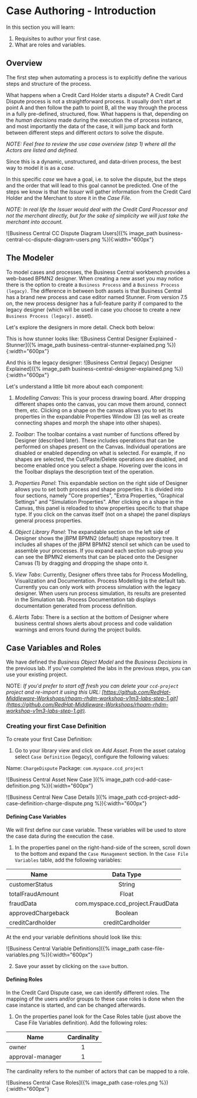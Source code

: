 
# Case Authoring - Introduction

In this section you will learn:

1. Requisites to author your first case.
2. What are roles and variables.


## Overview
The first step when automating a process is to explicitly define the various steps and structure of the process.

What happens when a Credit Card Holder starts a dispute? A Credit Card Dispute process is not a straightforward process. It usually don't start at point A and then follow the path to point B, all the way through the process in a fully pre-defined, structured, flow. What happens is that, depending on the *human decisions* made during the execution the of process instance, and most importantly the data of the case, it will jump back and forth between different steps and different _actors_ to solve the dispute.

_NOTE: Feel free to review the use case overview (step 1) where all the Actors are listed and defined._

Since this is a dynamic, unstructured, and data-driven process, the best way to model it is as a _case_.

In this specific _case_ we have a goal, i.e. to solve the dispute, but the steps and the order that will lead to this goal cannot be predicted. One of the steps we know is that the _Issuer_ will gather information from the Credit Card Holder and the Merchant to store it in the _Case File_.

_NOTE: In real life the _Issuer_ would deal with the Credit Card Processor and not the merchant directly, but for the sake of simplicity we will just take the merchant into account._

![Business Central CC Dispute Diagram Users]({% image_path business-central-cc-dispute-diagram-users.png %}){:width="600px"}

## The Modeler

To model cases and processes, the Business Central workbench provides a web-based BPMN2 designer. When creating a new asset you may notice there is the option to create a `Business Process` and a `Business Process (legacy)`. The difference in between both assets is that Business Central has a brand new process and case editor named Stunner. From version 7.5 on, the new process designer has a full-feature parity if compared to the legacy designer (which will be used in case you choose to create a new `Business Process (legacy).` asset).

 Let's explore the designers in more detail. Check both below:

This is how stunner looks like:
![Business Central Designer Explained - Stunner]({% image_path business-central-stunner-explained.png %}){:width="600px"}

And this is the legacy designer:
![Business Central (legacy) Designer Explained]({% image_path business-central-designer-explained.png %}){:width="600px"}

Let's understand a little bit more about each component:

1. _Modelling Canvas_: This is your process drawing board. After dropping different shapes onto the canvas, you can move them around, connect them, etc. Clicking on a shape on the canvas allows you to set its properties in the expandable Properties Window (3) (as well as create connecting shapes and morph the shape into other shapes).

2. _Toolbar_: The toolbar contains a vast number of functions offered by Designer (described later). These includes operations that can be performed on shapes present on the Canvas. Individual operations are disabled or enabled depending on what is selected. For example, if no shapes are selected, the Cut/Paste/Delete operations are disabled, and become enabled once you select a shape. Hovering over the icons in the Toolbar displays the description text of the operation.

3.  _Properties Panel_: This expandable section on the right side of Designer allows you to set both process and shape properties. It is divided into four sections, namely "Core properties", "Extra Properties, "Graphical Settings" and "Simulation Properties". After clicking on a shape in the Canvas, this panel is reloaded to show properties specific to that shape type. If you click on the canvas itself (not on a shape) the panel displays general process properties.

4.  _Object Library Panel_: The expandable section on the left side of Designer shows the jBPM BPMN2 (default) shape repository tree. It includes all shapes of the jBPM BPMN2 stencil set which can be used to assemble your processes. If you expand each section sub-group you can see the BPMN2 elements that can be placed onto the Designer Canvas (1) by dragging and dropping the shape onto it.

5. _View Tabs_: Currently, Designer offers three tabs for Process Modelling, Visualization and Documentation. Process Modelling is the default tab. Currently you can only work with process simulation with the legacy designer. When users run process simulation, its results are presented in the Simulation tab. Process Documentation tab displays documentation generated from process definition.

6. _Alerts Tabs_: There is a section at the bottom of Designer where business central shows alerts about process and code validation warnings and errors found during the project builds.


## Case Variables and Roles

We have defined the _Business Object Model_ and the _Business Decisions_ in the previous lab. If you've completed the labs in the previous steps, you can use your existing project.

NOTE: _If you'd prefer to start off fresh you can delete your `ccd-project` project and re-import it using this URL: [https://github.com/RedHat-Middleware-Workshops/rhpam-rhdm-workshop-v1m3-labs-step-1.git](https://github.com/RedHat-Middleware-Workshops/rhpam-rhdm-workshop-v1m3-labs-step-1.git)._

### Creating your first Case Definition

To create your first Case Definition:

1. Go to your library view and click on _Add Asset_. From the asset catalog select `Case Definition` (legacy), configure the following values:

Name: `ChargeDispute`
Package: `com.myspace.ccd_project`

![Business Central Asset New Case ]({% image_path ccd-add-case-definition.png %}){:width="600px"}

![Business Central New Case Details ]({% image_path ccd-project-add-case-definition-charge-dispute.png %}){:width="600px"}


#### Defining Case Variables

We will first define our case variable. These variables will be used to store the case data during the execution the case.

1. In the properties panel on the right-hand-side of the screen, scroll down to the bottom and expand the `Case Management` section. In the `Case File Variables` table, add the following variables:

| Name            | Data Type     |
| --------------- |:-------------:|
| customerStatus  | String |
| totalFraudAmount| Float  |
| fraudData | com.myspace.ccd_project.FraudData      |
| approvedChargeback | Boolean |
| creditCardholder | creditCardholder |


At the end your variable definitions should look like this:

![Business Central Variable Definitions]({% image_path case-file-variables.png %}){:width="600px"}

2. Save your asset by clicking on the `save` button.

#### Defining Roles

In the Credit Card Dispute case, we can identify different roles. The mapping of the users and/or groups to these case roles is done when the case instance is started, and can be changed afterwards.

1. On the properties panel look for the Case Roles table (just above the Case File Variables definition). Add the following roles:

| Name             | Cardinality |
| ---------------- |:-----------:|
| owner            | 1           |
| approval-manager | 1           |

The cardinality refers to the number of actors that can be mapped to a role.

![Business Central Case Roles]({% image_path case-roles.png %}){:width="600px"}

  <!--

  ## Import Remainder of Project

  You will now import the rest of the Case objects from a predefined repository.

  1. Delete the current project

      1. At the top of the screen under the main heading, click the _ccd-project_ to bring you back to the homepage for the project

      ![Business Central Breadcrumb bar ccd project]({% image_path business-central-breadcrumb-bar-ccd-project.png %}){:width="600px"}

      2. Delete the project by clicking the hamburger menu & selecting _Delete Project_

      ![Business Central Delete CCD Project]({% image_path business-central-delete-ccd-project.png %}){:width="600px"}

      3. Type in _ccd-project_ and click `Delete Project`
      4. If asked you can `Discard unsaved changed and proceed`

  2. Import the finished project
      1. Click the `Import Project` button
      2. Enter https://github.com/RedHat-Middleware-Workshops/rhpam-rhdm-workshop-v1m3-labs-step-2.git as the _Repository URL_ and click `Import`
      3. On the _Import Projects_ screen, select the _ccd-project_ and click `Ok`

      ![Business Central Delete CCD Project]({% image_path business-central-import-ccd-project.png %}){:width="600px"}

  3. In the project we've just imported we've defined a number of additional case variables. Make sure to examine the rest of the variables that were created for you. -->
